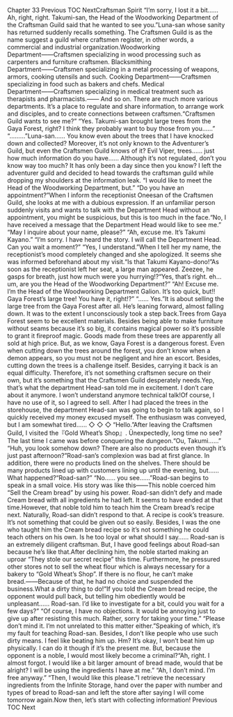 Chapter 33 Previous TOC NextCraftsman Spirit “I’m sorry, I lost it a bit…… Ah, right, right. Takumi-san, the Head of the Woodworking Department of the Craftsman Guild said that he wanted to see you.”Luna-san whose sanity has returned suddenly recalls something. The Craftsmen Guild is as the name suggest a guild where craftsmen register, in other words, a commercial and industrial organization.Woodworking Department――Craftsmen specializing in wood processing such as carpenters and furniture craftsmen. Blacksmithing Department――Craftsmen specializing in a metal processing of weapons, armors, cooking utensils and such. Cooking Department――Craftsmen specializing in food such as bakers and chefs. Medical Department――Craftsmen specializing in medical treatment such as therapists and pharmacists.―― And so on. There are much more various departments. It’s a place to regulate and share information, to arrange work and disciples, and to create connections between craftsmen.“Craftsmen Guild wants to see me?” “Yes. Takumi-san brought large trees from the Gaya Forest, right? I think they probably want to buy those from you……” “………”Luna-san…… You know even about the trees that I have knocked down and collected? Moreover, it’s not only known to the Adventurer’s Guild, but even the Craftsmen Guild knows of it? Evil Viper, trees…… just how much information do you have…… Although it’s not regulated, don’t you know way too much? It has only been a day since then you know? I left the adventurer guild and decided to head towards the craftsman guild while dropping my shoulders at the information leak. “I would like to meet the Head of the Woodworking Department, but.” “Do you have an appointment?”When I inform the receptionist Oneesan of the Craftsmen Guild, she looks at me with a dubious expression. If an unfamiliar person suddenly visits and wants to talk with the Department Head without an appointment, you might be suspicious, but this is too much in the face.“No, I have received a message that the Department Head would like to see me.” “May I inquire about your name, please?” “Ah, excuse me. It’s Takumi Kayano.” “I’m sorry. I have heard the story. I will call the Department Head. Can you wait a moment?” “Yes, I understand.”When I tell her my name, the receptionist’s mood completely changed and she apologized. It seems she was informed beforehand about my visit.“Is that Takumi Kayano-dono!”As soon as the receptionist left her seat, a large man appeared. Zeezee, he gasps for breath, just how much were you hurrying!?“Yes, that’s right. eh… um, are you the Head of the Woodworking Department?” “Ah! Excuse me. I’m the Head of the Woodworking Department Galion. It’s too quick, but!! Gaya Forest’s large tree! You have it, right!?” “…… Yes.”It is about selling the large tree from the Gaya Forest after all. He’s leaning forward, almost falling down. It was to the extent I unconsciously took a step back.Trees from Gaya Forest seem to be excellent materials. Besides being able to make furniture without seams because it’s so big, it contains magical power so it’s possible to grant it fireproof magic. Goods made from these trees are apparently all sold at high price. But, as we know, Gaya Forest is a dangerous forest. Even when cutting down the trees around the forest, you don’t know when a demon appears, so you must not be negligent and hire an escort. Besides, cutting down the trees is a challenge itself. Besides, carrying it back is an equal difficulty. Therefore, it’s not something craftsmen secure on their own, but it’s something that the Craftsmen Guild desperately needs.Yep, that’s what the department Head-san told me in excitement. I don’t care about it anymore. I won’t understand anymore technical talk!Of course, I have no use of it, so I agreed to sell. After I had placed the trees in the storehouse, the department Head-san was going to begin to talk again, so I quickly received my money excused myself. The enthusiasm was conveyed, but I am somewhat tired…… ◇ ◇ ◇ “Hello.”After leaving the Craftsmen Guild, I visited the『Gold Wheat’s Shop』. Ünexpectedly, long time no see? The last time I came was before conquering the dungeon.“Ou, Takumi……” “Huh, you look somehow down? There are also no products even though it’s just past afternoon?”Road-san’s complexion was bad at first glance. In addition, there were no products lined on the shelves. There should be many products lined up with customers lining up until the evening, but…… What happened?“Road-san?” “No…… you see……”Road-san begins to speak in a small voice. His story was like this――This noble coerced him “Sell the Cream bread” by using his power. Road-san didn’t defy and made Cream bread with all ingredients he had left. It seems to have ended at that time.However, that noble told him to teach him the Cream bread’s recipe next. Naturally, Road-san didn’t respond to that. A recipe is cook’s treasure. It’s not something that could be given out so easily. Besides, I was the one who taught him the Cream bread recipe so it’s not something he could teach others on his own. Is he too loyal or what should I say…… Road-san is an extremely diligent craftsman. But, I have good feelings about Road-san because he’s like that.After declining him, the noble started making an uproar “They stole our secret recipe” this time. Furthermore, he pressured other stores not to sell the wheat flour which is always necessary for a bakery to “Gold Wheat’s Shop”. If there is no flour, he can’t make bread.――Because of that, he had no choice and suspended the business.What a dirty thing to do!“If you told the Cream bread recipe, the opponent would pull back, but telling him obediently would be unpleasant…… Road-san. I’d like to investigate for a bit, could you wait for a few days?” “Of course, I have no objections. It would be annoying just to give up after resisting this much. Rather, sorry for taking your time.” “Please don’t mind it. I’m not unrelated to this matter either.”Speaking of which, it’s my fault for teaching Road-san. Besides, I don’t like people who use such dirty means. I feel like beating him up. Hm? It’s okay, I won’t beat him up physically. I can do it though if it’s the present me. But, because the opponent is a noble, I would most likely become a criminal?“Ah, right. I almost forgot. I would like a bit larger amount of bread made, would that be alright? I will be using the ingredients I have at me.” “Ah, I don’t mind. I’m free anyway.” “Then, I would like this please.”I retrieve the necessary ingredients from the Infinite Storage, hand over the paper with number and types of bread to Road-san and left the store after saying I will come tomorrow again.Now then, let’s start with collecting information! Previous TOC Next